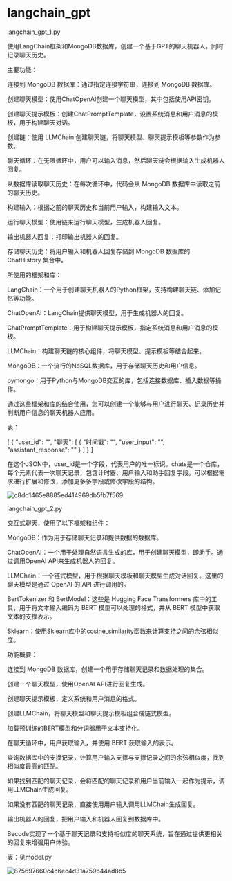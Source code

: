 # langchain_gpt

langchain_gpt_1.py

使用LangChain框架和MongoDB数据库，创建一个基于GPT的聊天机器人，同时记录聊天历史。

主要功能：

连接到 MongoDB 数据库：通过指定连接字符串，连接到 MongoDB 数据库。

创建聊天模型：使用ChatOpenAI创建一个聊天模型，其中包括使用API​​密钥。

创建聊天提示模板：创建ChatPromptTemplate，设置系统消息和用户消息的模板，用于构建聊天对话。

创建链：使用 LLMChain 创建聊天链，将聊天模型、聊天提示模板等参数作为参数。

聊天循环：在无限循环中，用户可以输入消息，然后聊天链会根据输入生成机器人回复。

从数据库读取聊天历史：在每次循环中，代码会从 MongoDB 数据库中读取之前的聊天历史。

构建输入：根据之前的聊天历史和当前用户输入，构建输入文本。

运行聊天模型：使用链来运行聊天模型，生成机器人回复。

输出机器人回复：打印输出机器人的回复。

存储聊天历史：将用户输入和机器人回复存储到 MongoDB 数据库的 ChatHistory 集合中。

所使用的框架和库：

LangChain：一个用于创建聊天机器人的Python框架，支持构建聊天链、添加记忆等功能。

ChatOpenAI：LangChain提供聊天模型，用于生成机器人的回复。

ChatPromptTemplate：用于构建聊天提示模板，指定系统消息和用户消息的模板。

LLMChain：构建聊天链的核心组件，将聊天模型、提示模板等结合起来。

MongoDB：一个流行的NoSQL数据库，用于存储聊天历史和用户信息。

pymongo：用于Python与MongoDB交互的库，包括连接数据库、插入数据等操作。

通过这些框架和库的结合使用，您可以创建一个能够与用户进行聊天、记录历史并判断用户信息的聊天机器人应用。

表：

[ { "user_id": "", "聊天": [ { "时间戳": "", "user_input": "", "assistant_response": "" } ] } ]

在这个JSON中，user_id是一个字段，代表用户的唯一标识。chats是一个仓库，每个元素代表一次聊天记录，包含计时器、用户输入和助手回复字段。可以根据需求进行扩展和修改，添加更多多字段或修改字段的结构。




![c8dd1465e8885ed414969db5fb7f569](https://github.com/flowercloud2023/langchain_gpt/assets/55479839/f24fc36e-6641-4c2a-91af-556f1d776d79)







langchain_gpt_2.py

交互式聊天，使用了以下框架和组件：

MongoDB：作为用于存储聊天记录和提供数据的数据库。

ChatOpenAI：一个用于处理自然语言生成的库，用于创建聊天模型，即助手。通过调用OpenAI API来生成机器人的回复。

LLMChain：一个链式模型，用于根据聊天模板和聊天模型生成对话回复。这里的聊天模型是通过 OpenAI 的 API 进行调用的。

BertTokenizer 和 BertModel：这些是 Hugging Face Transformers 库中的工具，用于将文本输入编码为 BERT 模型可以处理的格式，并从 BERT 模型中获取文本的支撑表示。

Sklearn：使用Sklearn库中的cosine_similarity函数来计算支持之间的余弦相似度。

功能概要：

连接到 MongoDB 数据库，创建一个用于存储聊天记录和数据处理的集合。

创建一个聊天模型，使用OpenAI API进行回复生成。

创建聊天提示模板，定义系统和用户消息的格式。

创建LLMChain，将聊天模型和聊天提示模板组合成链式模型。

加载预训练的BERT模型和分词器用于文本支持化。

在聊天循环中，用户获取输入，并使用 BERT 获取输入的表示。

查询数据库中的支撑记录，计算用户输入支撑与支撑记录之间的余弦相似度，找到相似度最高的匹配。

如果找到匹配的聊天记录，会将匹配的聊天记录和用户当前输入一起作为提示，调用LLMChain生成回复。

如果没有匹配的聊天记录，直接使用用户输入调用LLMChain生成回复。

输出机器人的回复，把用户输入和机器人回复到数据库中。

Becode实现了一个基于聊天记录和支持相似度的聊天系统，旨在通过提供更相关的回复来增强用户体验。

表：见model.py


![875697660c4c6ec4d31a759b44ad8b5](https://github.com/flowercloud2023/langchain_gpt/assets/55479839/22393389-dcb0-4930-9f24-28e14fd938f6)


